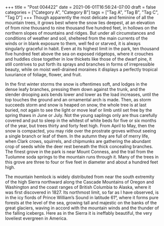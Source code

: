 +++
title = "Post 004422"
date = 2021-06-01T16:56:24-07:00
draft = false
categories = ["Category A", "Category B"]
tags = ["Tag A", "Tag B", "Tag C", "Tag D"]
+++
Though apparently the most delicate and feminine of all the mountain trees, it grows best where the snow lies deepest, at an elevation of from nine thousand to nine thousand five hundred feet, in hollows on the northern slopes of mountains and ridges. But under all circumstances and conditions of weather and soil, sheltered from the main currents of the winds or in blank exposure to them, well fed or starved, it is always singularly graceful in habit. Even at its highest limit in the park, ten thousand five hundred feet above the sea on exposed ridgetops, where it crouches and huddles close together in low thickets like those of the dwarf pine, it still contrives to put forth its sprays and branches in forms of irrepressible beauty, while on moist well-drained moraines it displays a perfectly tropical luxuriance of foliage, flower, and fruit.

In the first winter storms the snow is oftentimes soft, and lodges in the dense leafy branches, pressing them down against the trunk, and the slender drooping axis bends lower and lower as the load increases, until the top touches the ground and an ornamental arch is made. Then, as storm succeeds storm and snow is heaped on snow, the whole tree is at last buried, not again to see the light or move leaf or limb until set free by the spring thaws in June or July. Not the young saplings only are thus carefully covered and put to sleep in the whitest of white beds for five or six months of the year, but trees thirty and forty feet high. From April to May, then the snow is compacted, you may ride over the prostrate groves without seeing a single branch or leaf of them. In the autumn they are full of merry life, when Clark crows, squirrels, and chipmunks are gathering the abundant crop of seeds while the deer rest beneath the thick concealing branches. The finest grove in the park is near Mount Conness, and the trail from the Tuolumne soda springs to the mountain runs through it. Many of the trees in this grove are three to four or five feet in diameter and about a hundred feet high.

The mountain hemlock is widely distributed from near the south extremity of the high Sierra northward along the Cascade Mountains of Oregon and Washington and the coast ranges of British Columbia to Alaska, where it was first discovered in 1827. Its northmost limit, so far as I have observed, is in the icy fiords of Prince William’s Sound in latitude 61°, where it forms pure forests at the level of the sea, growing tall and majestic on the banks of the great glaciers, waving in accord with the mountain winds and the thunder of the falling icebergs. Here as in the Sierra it is ineffably beautiful, the very loveliest evergreen in America.
